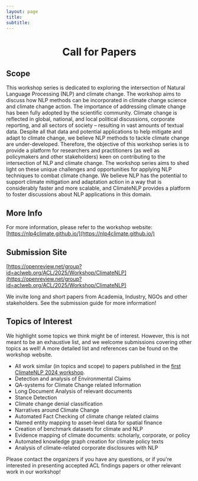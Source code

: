 ```yaml
---
layout: page
title: 
subtitle: 
---
```


<h1 style="text-align:center; margin-bottom:20pt; !important"> Call for Papers</h1>

<h2>Scope</h2>

This workshop series is dedicated to exploring the intersection of Natural Language Processing (NLP) and climate change. The workshop aims to discuss how NLP methods can be incorporated in climate change science and climate change action.
The importance of addressing climate change has been fully adopted by the scientific community. Climate change is reflected in global, national, and local political discussions, corporate reporting, and all sectors of society – resulting in vast amounts of textual data. Despite all that data and potential applications to help mitigate and adapt to climate change, we believe NLP methods to tackle climate change are under-developed. Therefore, the objective of this workshop series is to provide a platform for researchers and practitioners (as well as policymakers and other stakeholders) keen on contributing to the intersection of NLP and climate change.
The workshop series aims to shed light on these unique challenges and opportunities for applying NLP techniques to combat climate change. We believe NLP has the potential to support climate mitigation and adaptation action in a way that is considerably faster and more scalable, and ClimateNLP provides a platform to foster discussions about NLP applications in this domain.


<h2>More Info</h2>

For more information, please refer to the workshop website:
[https://nlp4climate.github.io/](https://nlp4climate.github.io/)


<h2>Submission Site</h2>

[https://openreview.net/group?id=aclweb.org/ACL/2025/Workshop/ClimateNLP](https://openreview.net/group?id=aclweb.org/ACL/2025/Workshop/ClimateNLP)

We invite long and short papers from Academia, Industry, NGOs and other stakeholders. See the submission guide for more information!

<h2>Topics of Interest</h2>

We highlight some topics we think might be of interest. However, this is not meant to be an exhaustive list, and we welcome submissions covering other topics as well! A more detailed list and references can be found on the workshop website.
- All work similar (in topics and scope) to papers published in the <a href="https://aclanthology.org/volumes/2024.climatenlp-1/">first ClimateNLP 2024 workshop</a>.
- Detection and analysis of Environmental Claims
- QA-systems for Climate Change related Information
- Long Document Analysis of relevant documents
- Stance Detection
- Climate change denial classification
- Narratives around Climate Change
- Automated Fact Checking of climate change related claims
- Named entity mapping to asset-level data for spatial finance
- Creation of benchmark datasets for climate and NLP
- Evidence mapping of climate documents: scholarly, corporate, or policy
- Automated knowledge graph creation for climate policy texts
- Analysis of climate-related corporate disclosures with NLP

Please contact the organizers if you have any questions, or if you're interested in presenting accepted ACL findings papers or other relevant work in our workshop!

